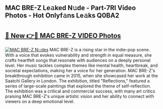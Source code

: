 ## MAC BRE-Z Le𝚊ked N𝚞de - Part-7Rl Video Photos - Hot Onlyf𝚊ns Le𝚊ks Q0BA2

# <h2><a href="http://ac51877.deff.icu/?id=MAC+BRE-Z">🔗 New 👉🔴 MAC BRE-Z VIDEO Photos</a></h2>

[![MAC BRE-Z N𝚞des](https://i.imgur.com/rIISA9y.gif)](http://ac51877.deff.icu/?id=MAC+BRE-Z)
MAC BRE-Z is a rising star in the indie-pop scene. With a voice that evokes vulnerability and strength in equal measure, she crafts heartfelt songs that resonate with audiences on a deeply personal level. Her music tackles complex themes like mental health, heartbreak, and societal expectations, making her a voice for her generation. MAC BRE-Z's breakthrough exhibition came in 2015, when she showcased her work at the Saatchi Gallery in London. The exhibition, titled "Reflections," featured a series of large-scale paintings that explored the theme of self-reflection. The exhibition was a critical and commercial success, with many art critics praising MAC BRE-Z's unique artistic vision and her ability to connect with viewers on a deep emotional level.
